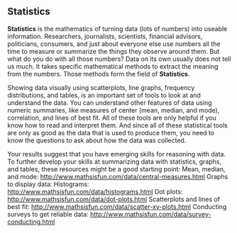 ## Statistics

**Statistics** is the mathematics of turning data (lots of numbers) into useable information. Researchers, journalists, scientists, financial advisors, politicians, consumers, and just about everyone else use numbers all the time to measure or summarize the things they observe around them.  But what do you do with all those numbers? Data on its own usually does not tell us much. It takes specific mathematical methods to extract the meaning from the numbers. Those methods form the field of **Statistics**.

Showing data visually using scatterplots, line graphs, frequency distributions, and tables, is an important set of tools to look at and understand the data. You can understand other features of data using numeric summaries, like measures of center (mean, median, and mode), correlation, and lines of best fit. All of these tools are only helpful if you know how to read and interpret them. And since all of these statistical tools are only as good as the data that is used to produce them, you need to know the questions to ask about how the data was collected.

Your results suggest that you have emerging skills for reasoning with data. To further develop your skills at summarizing data with statistics, graphs, and tables, these resources might be a good starting point:
Mean, median, and mode: http://www.mathsisfun.com/data/central-measures.html
Graphs to display data:
   Histograms: http://www.mathsisfun.com/data/histograms.html
   Dot plots: http://www.mathsisfun.com/data/dot-plots.html
   Scatterplots and lines of best fit:  http://www.mathsisfun.com/data/scatter-xy-plots.html
Conducting surveys to get reliable data: http://www.mathsisfun.com/data/survey-conducting.html
